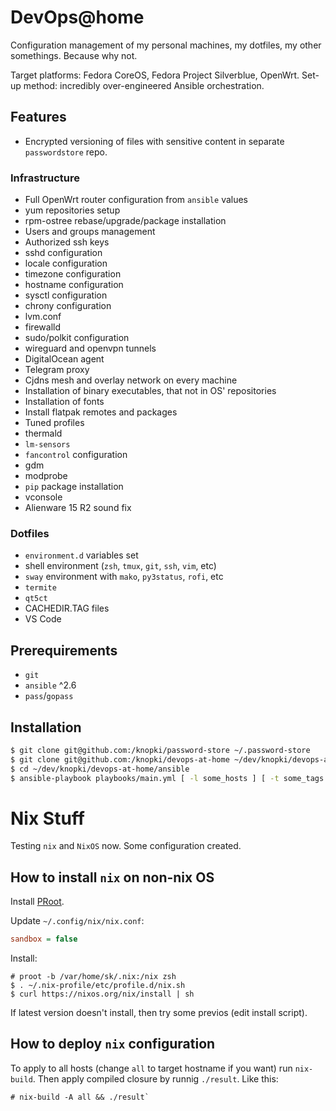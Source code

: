 # DevOps@home

Configuration management of my personal machines, my dotfiles, my other somethings. Because why not.

Target platforms: Fedora CoreOS, Fedora Project Silverblue, OpenWrt.
Set-up method: incredibly over-engineered Ansible orchestration.

## Features

* Encrypted versioning of files with sensitive content in separate `passwordstore` repo.

### Infrastructure

* Full OpenWrt router configuration from `ansible` values
* yum repositories setup
* rpm-ostree rebase/upgrade/package installation
* Users and groups management
* Authorized ssh keys
* sshd configuration
* locale configuration
* timezone configuration
* hostname configuration
* sysctl configuration
* chrony configuration
* lvm.conf
* firewalld
* sudo/polkit configuration
* wireguard and openvpn tunnels
* DigitalOcean agent
* Telegram proxy
* Cjdns mesh and overlay network on every machine
* Installation of binary executables, that not in OS' repositories
* Installation of fonts
* Install flatpak remotes and packages
* Tuned profiles
* thermald
* `lm-sensors`
* `fancontrol` configuration
* gdm
* modprobe
* `pip` package installation
* vconsole
* Alienware 15 R2 sound fix

### Dotfiles

* `environment.d` variables set
* shell environment (`zsh`, `tmux`, `git`, `ssh`, `vim`, etc)
* `sway` environment with `mako`, `py3status`, `rofi`, etc
* `termite`
* `qt5ct`
* CACHEDIR.TAG files
* VS Code

## Prerequirements

* `git`
* `ansible` ^2.6
* `pass`/`gopass`

## Installation

```bash
$ git clone git@github.com:/knopki/password-store ~/.password-store
$ git clone git@github.com:/knopki/devops-at-home ~/dev/knopki/devops-at-home
$ cd ~/dev/knopki/devops-at-home/ansible
$ ansible-playbook playbooks/main.yml [ -l some_hosts ] [ -t some_tags ]
```

# Nix Stuff

Testing `nix` and `NixOS` now. Some configuration created.

## How to install `nix` on non-nix OS

Install [PRoot](https://github.com/proot-me/PRoot).

Update `~/.config/nix/nix.conf`:

```ini
sandbox = false
```

Install:
```shell
# proot -b /var/home/sk/.nix:/nix zsh
$ . ~/.nix-profile/etc/profile.d/nix.sh
$ curl https://nixos.org/nix/install | sh
```
If latest version doesn't install, then try some previos (edit install script).

## How to deploy `nix` configuration

To apply to all hosts (change `all` to target hostname if you want) run `nix-build`.
Then apply compiled closure by runnig `./result`. Like this:

```shell
# nix-build -A all && ./result`
```
